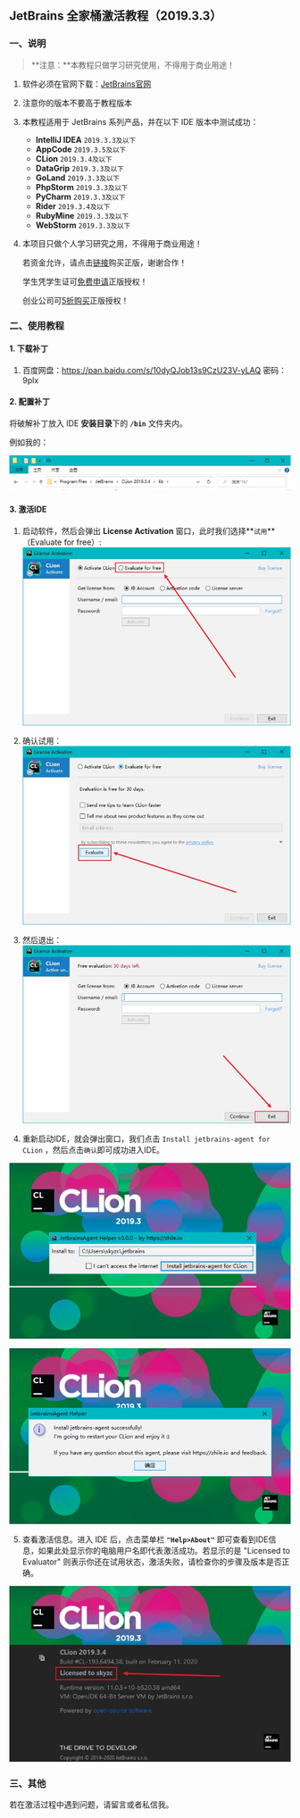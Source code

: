 ## JetBrains 全家桶激活教程（2019.3.3）

### 一、说明

> **注意：**本教程只做学习研究使用，不得用于商业用途！

1. 软件必须在官网下载：[JetBrains官网](https://www.jetbrains.com/)

2. 注意你的版本不要高于教程版本

3. 本教程适用于 JetBrains 系列产品，并在以下 IDE 版本中测试成功：

   - **IntelliJ IDEA** `2019.3.3及以下`
   - **AppCode** `2019.3.5及以下`
   - **CLion** `2019.3.4及以下`
   - **DataGrip** `2019.3.3及以下`
   - **GoLand** `2019.3.3及以下`
   - **PhpStorm** `2019.3.3及以下`
   - **PyCharm** `2019.3.3及以下`
   - **Rider** `2019.3.4及以下`
   - **RubyMine** `2019.3.3及以下`
   - **WebStorm** `2019.3.3及以下`

4. 本项目只做个人学习研究之用，不得用于商业用途！

   若资金允许，请点击[链接](https://www.jetbrains.com/idea/buy/)购买正版，谢谢合作！

   学生凭学生证可[免费申请](https://sales.jetbrains.com/hc/zh-cn/articles/207154369-学生授权申请方式)正版授权！

   创业公司可[5折购买](https://www.jetbrains.com/shop/eform/startup)正版授权！

### 二、使用教程

#### 1. 下载补丁

1. 百度网盘：https://pan.baidu.com/s/10dyQJob13s9CzU23V-yLAQ 密码：9plx

####  2. 配置补丁

将破解补丁放入 IDE **安装目录**下的 **`/bin`** 文件夹内。

例如我的：

![image-20200306220552599](images/CLion-path.png)

#### 3. 激活IDE

1. 启动软件，然后会弹出 **License Activation** 窗口，此时我们选择**`试用`**（Evaluate for free）:![install-CLion](images\install-CLion.jpg)

2.  确认试用：![Evaluate-for-free](images\Evaluate-for-free.jpg)

3. 然后退出：![30-days-left](images\30-days-left.jpg)

4. 重新启动IDE，就会弹出窗口，我们点击 `Install jetbrains-agent for CLion` ，然后点击`确认`即可成功进入IDE。

![Install-jetbrains-agent-for-CLion](images\Install-jetbrains-agent-for-CLion.jpg)

![agent-success](images\agent-success.png)

5. 查看激活信息。进入 IDE 后，点击菜单栏 **`"Help>About"`** 即可查看到IDE信息，如果此处显示你的电脑用户名即代表激活成功。若显示的是 "Licensed to Evaluator" 则表示你还在试用状态，激活失败，请检查你的步骤及版本是否正确。

![agent-success-about](images\agent-success-about.jpg)

### 三、其他

若在激活过程中遇到问题，请留言或者私信我。
